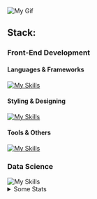 
![My Gif](https://media1.giphy.com/media/v1.Y2lkPTc5MGI3NjExNjFtNzJjYWhvMzczNnJrb2czbmxjd2w0bGF6a3A1NjVzdTI2cWR2cyZlcD12MV9pbnRlcm5hbF9naWZfYnlfaWQmY3Q9Zw/xTiIzJSKB4l7xTouE8/giphy.webp)

## Stack:
### Front-End Development
#### Languages & Frameworks
<p align="left">
  <a href="https://skillicons.dev">
    <img src="https://skillicons.dev/icons?i=ts,react,nextjs" alt="My Skills" />
  </a>
</p>

#### Styling & Designing
<p align="left">
  <a href="https://skillicons.dev">
    <img src="https://skillicons.dev/icons?i=css,sass,tailwind,materialui,figma,ps" alt="My Skills" />
  </a>
</p>

#### Tools & Others
<p align="left">
  <a href="https://skillicons.dev">
    <img src="https://skillicons.dev/icons?i=git,nodejs,sentry,postman,vercel,firebase" alt="My Skills" />
  </a>
</p>

### Data Science
 <img src="https://skillicons.dev/icons?i=mysql,r,py,bash" alt="My Skills" />

<details>
<summary>Some Stats</summary>
  <img  height="150px" src="https://github-readme-stats.vercel.app/api/top-langs?username=vermenea&show_icons=true&locale=en&layout=compact&theme=transparent" alt="vermenea" /> 
</details>


